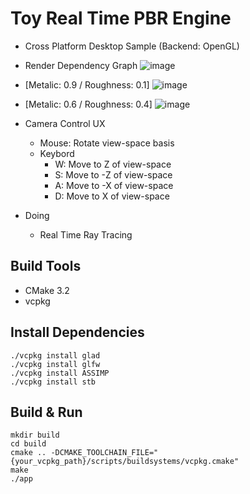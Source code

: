 # Toy Real Time PBR Engine
- Cross Platform Desktop Sample (Backend: OpenGL)
  
- Render Dependency Graph
  ![image](https://github.com/Windowline/Toy-PBR-Engine/assets/17508384/ba922aba-9588-434f-92d3-136f4fefdfbf)

- [Metalic: 0.9 / Roughness: 0.1]
  ![image](https://github.com/Windowline/ToyRenderer/assets/17508384/28df3a4e-9c4d-4cca-bb7d-85bf422d8151)

- [Metalic: 0.6 / Roughness: 0.4]
  ![image](https://github.com/Windowline/ToyRenderer/assets/17508384/9166d4bf-ed49-4649-96b0-6dce5239d380)


- Camera Control UX
  - Mouse: Rotate view-space basis 
  - Keybord
    - W: Move to Z of view-space
    - S: Move to -Z of view-space
    - A: Move to -X of view-space
    - D: Move to X of view-space


- Doing
  - Real Time Ray Tracing


## Build Tools
- CMake 3.2
- vcpkg

## Install Dependencies
```
./vcpkg install glad
./vcpkg install glfw
./vcpkg install ASSIMP
./vcpkg install stb
```

## Build & Run
```
mkdir build
cd build
cmake .. -DCMAKE_TOOLCHAIN_FILE="{your_vcpkg_path}/scripts/buildsystems/vcpkg.cmake"
make
./app
```



  
